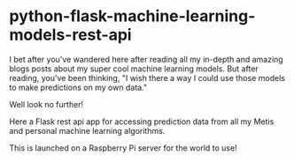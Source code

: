 # python-flask-machine-learning-models-rest-api


I bet after you've wandered here after reading all my in-depth and amazing blogs posts about my super cool machine learning models.
But after reading, you've been thinking, "I wish there a way I could use those models to make predictions on my own data."

Well look no further!

Here a Flask rest api app for accessing prediction data from all my Metis and personal machine learning algorithms.

This is launched on a Raspberry Pi server for the world to use!
